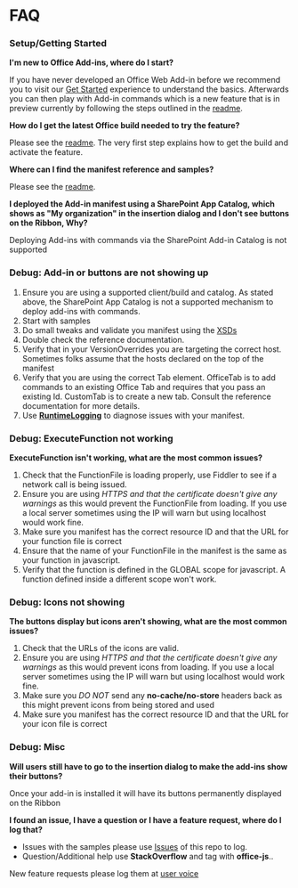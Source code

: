 # FAQ

### Setup/Getting Started

**I'm new to Office Add-ins, where do I start?**

If you have never developed an Office Web Add-in before we recommend you to visit our [Get Started](http://dev.office.com/getting-started/addins) experience to understand the basics. Afterwards you can then play with Add-in commands which is a new feature that is in preview currently by following the steps outlined in the [readme](https://github.com/OfficeDev/Office-Add-in-Commands-Samples/blob/master/README.md).

**How do I get the latest Office build needed to try the feature?**

Please see the [readme](https://github.com/OfficeDev/Office-Add-in-Commands-Samples/blob/master/README.md). The very first step explains how to get the build and activate the feature.

**Where can I find the manifest reference and samples?**

Please see the [readme](https://github.com/OfficeDev/Office-Add-in-Commands-Samples/blob/master/README.md).

**I deployed the Add-in manifest using a SharePoint App Catalog, which shows as "My organization" in the insertion dialog and I don't see buttons on the Ribbon, Why?**

Deploying Add-ins with commands via the SharePoint Add-in Catalog is not supported

### Debug: Add-in or buttons are not showing up

1.  Ensure you are using a supported client/build and catalog. As stated above, the SharePoint App Catalog is not a supported mechanism to deploy add-ins with commands.
2.  Start with samples
3.  Do small tweaks and validate you manifest using the [XSDs](https://github.com/OfficeDev/Office-Add-in-Commands-Samples/tree/master/Tools/XSD)
4.  Double check the reference documentation.
5.  Verify that in your VersionOverrides you are targeting the correct host. Sometimes folks assume that the hosts declared on the top of the manifest
6.  Verify that you are using the correct Tab element. OfficeTab is to add commands to an existing Office Tab and requires that you pass an existing Id. CustomTab is to create a new tab. Consult the reference documentation for more details.
7.  Use **[RuntimeLogging](https://github.com/OfficeDev/Office-Add-in-Commands-Samples/blob/master/Tools/RuntimeLogging.md)** to diagnose issues with your manifest.

### Debug: ExecuteFunction not working

**ExecuteFunction isn't working, what are the most common issues?**

1.  Check that the FunctionFile is loading properly, use Fiddler to see if a network call is being issued.
2.  Ensure you are using _HTTPS and that the certificate doesn't give any warnings_ as this would prevent the FunctionFile from loading. If you use a local server sometimes using the IP will warn but using localhost would work fine.
3.  Make sure you manifest has the correct resource ID and that the URL for your function file is correct
4.  Ensure that the name of your FunctionFile in the manifest is the same as your function in javascript.
5.  Verify that the function is defined in the GLOBAL scope for javascript. A function defined inside a different scope won't work.

### Debug: Icons not showing

**The buttons display but icons aren't showing, what are the most common issues?**

1.  Check that the URLs of the icons are valid.
2.  Ensure you are using _HTTPS and that the certificate doesn't give any warnings_ as this would prevent icons from loading. If you use a local server sometimes using the IP will warn but using localhost would work fine.
3.  Make sure you _DO NOT_ send any **no-cache/no-store** headers back as this might prevent icons from being stored and used
4.  Make sure you manifest has the correct resource ID and that the URL for your icon file is correct

### Debug: Misc

**Will users still have to go to the insertion dialog to make the add-ins show their buttons?**

Once your add-in is installed it will have its buttons permanently displayed on the Ribbon

**I found an issue, I have a question or I have a feature request, where do I log that?**

*   Issues with the samples please use [Issues](https://github.com/OfficeDev/Office-Add-in-Commands-Samples/issues) of this repo to log.
*   Question/Additional help use **StackOverflow** and tag with **office-js**..

New feature requests please log them at [user voice](https://officespdev.uservoice.com/)